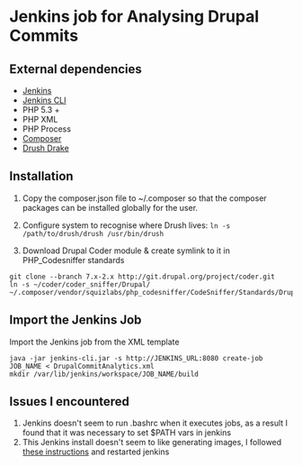 # Jenkins job for Analysing Drupal Commits

## External dependencies

* [Jenkins](http://jenkins-ci.org/)
* [Jenkins CLI](http://yourserver.com/cli)
* PHP 5.3 +
* PHP XML
* PHP Process
* [Composer](https://getcomposer.org)
* [Drush Drake](https://www.drupal.org/project/drush_drake)


## Installation

1. Copy the composer.json file to ~/.composer so that the composer packages can be installed globally for the user.

2. Configure system to recognise where Drush lives:
```ln -s /path/to/drush/drush /usr/bin/drush```

3. Download Drupal Coder module & create symlink to it in PHP_Codesniffer standards
```
git clone --branch 7.x-2.x http://git.drupal.org/project/coder.git
ln -s ~/coder/coder_sniffer/Drupal/ ~/.composer/vendor/squizlabs/php_codesniffer/CodeSniffer/Standards/Drupal
```

## Import the Jenkins Job

Import the Jenkins job from the XML template
```
java -jar jenkins-cli.jar -s http://JENKINS_URL:8080 create-job JOB_NAME < DrupalCommitAnalytics.xml
mkdir /var/lib/jenkins/workspace/JOB_NAME/build
```

## Issues I encountered

1. Jenkins doesn't seem to run .bashrc when it executes jobs, as a result I found that it was necessary to set $PATH vars in jenkins
2. This Jenkins install doesn't seem to like generating images, I followed [these instructions](https://wiki.jenkins-ci.org/display/JENKINS/Jenkins+got+java.awt.headless+problem) and restarted jenkins 

